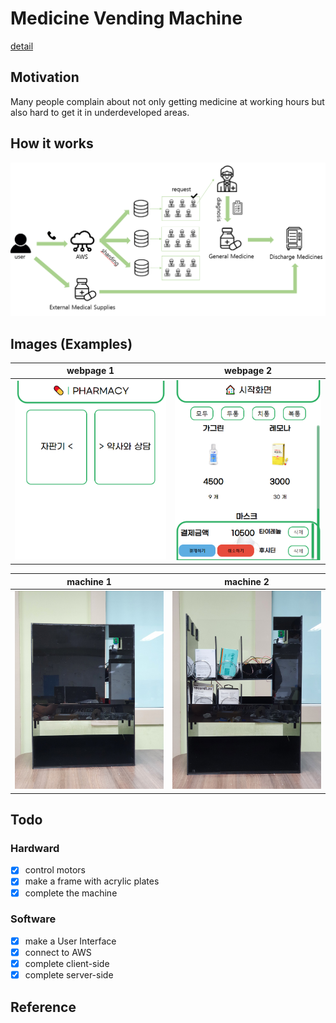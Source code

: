 # Medicine Vending Machine

[detail](https://sammiee5311.github.io/capston/Medicine-Vending-Machine/)

## Motivation

Many people complain about not only getting medicine at working hours but also hard to get it in underdeveloped areas.

## How it works

<img src="./images/3.png" width="720">

## Images (Examples)

webpage 1 | webpage 2 |
:------------: | :-----------: |
<img src="/images/webpage1.png">  | <img src="/images/webpage2.png"> |

machine 1 | machine 2 |
:------------: | :-----------: |
<img src="/images/machine1.jpg">  | <img src="/images/machine2.jpg"> |

## Todo

### Hardward
- [x] control motors
- [x] make a frame with acrylic plates
- [x] complete the machine

### Software
- [x] make a User Interface
- [x] connect to AWS
- [x] complete client-side
- [x] complete server-side

## Reference
